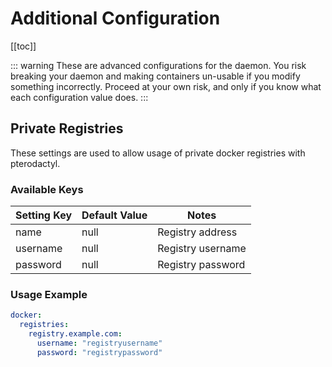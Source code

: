 # Additional Configuration

[[toc]]

::: warning
These are advanced configurations for the daemon. You risk breaking your daemon and making containers un-usable if
you modify something incorrectly. Proceed at your own risk, and only if you know what each configuration value does.
:::

## Private Registries

These settings are used to allow usage of private docker registries with pterodactyl.

### Available Keys

| Setting Key | Default Value | Notes |
|-------------|---------------|-------|
| name        | null          | Registry address |
| username    | null          | Registry username |
| password    | null          | Registry password |


### Usage Example

```yml
docker:
  registries:
    registry.example.com:
      username: "registryusername"
      password: "registrypassword"
```